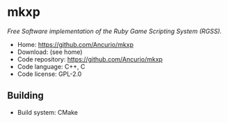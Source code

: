 # mkxp

_Free Software implementation of the Ruby Game Scripting System (RGSS)._

- Home: https://github.com/Ancurio/mkxp
- Download: (see home)
- Code repository: https://github.com/Ancurio/mkxp
- Code language: C++, C
- Code license: GPL-2.0

## Building

- Build system: CMake

